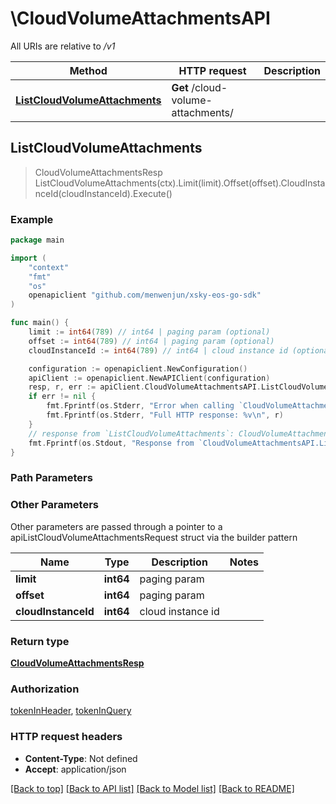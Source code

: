 # \CloudVolumeAttachmentsAPI

All URIs are relative to */v1*

Method | HTTP request | Description
------------- | ------------- | -------------
[**ListCloudVolumeAttachments**](CloudVolumeAttachmentsAPI.md#ListCloudVolumeAttachments) | **Get** /cloud-volume-attachments/ | 



## ListCloudVolumeAttachments

> CloudVolumeAttachmentsResp ListCloudVolumeAttachments(ctx).Limit(limit).Offset(offset).CloudInstanceId(cloudInstanceId).Execute()





### Example

```go
package main

import (
	"context"
	"fmt"
	"os"
	openapiclient "github.com/menwenjun/xsky-eos-go-sdk"
)

func main() {
	limit := int64(789) // int64 | paging param (optional)
	offset := int64(789) // int64 | paging param (optional)
	cloudInstanceId := int64(789) // int64 | cloud instance id (optional)

	configuration := openapiclient.NewConfiguration()
	apiClient := openapiclient.NewAPIClient(configuration)
	resp, r, err := apiClient.CloudVolumeAttachmentsAPI.ListCloudVolumeAttachments(context.Background()).Limit(limit).Offset(offset).CloudInstanceId(cloudInstanceId).Execute()
	if err != nil {
		fmt.Fprintf(os.Stderr, "Error when calling `CloudVolumeAttachmentsAPI.ListCloudVolumeAttachments``: %v\n", err)
		fmt.Fprintf(os.Stderr, "Full HTTP response: %v\n", r)
	}
	// response from `ListCloudVolumeAttachments`: CloudVolumeAttachmentsResp
	fmt.Fprintf(os.Stdout, "Response from `CloudVolumeAttachmentsAPI.ListCloudVolumeAttachments`: %v\n", resp)
}
```

### Path Parameters



### Other Parameters

Other parameters are passed through a pointer to a apiListCloudVolumeAttachmentsRequest struct via the builder pattern


Name | Type | Description  | Notes
------------- | ------------- | ------------- | -------------
 **limit** | **int64** | paging param | 
 **offset** | **int64** | paging param | 
 **cloudInstanceId** | **int64** | cloud instance id | 

### Return type

[**CloudVolumeAttachmentsResp**](CloudVolumeAttachmentsResp.md)

### Authorization

[tokenInHeader](../README.md#tokenInHeader), [tokenInQuery](../README.md#tokenInQuery)

### HTTP request headers

- **Content-Type**: Not defined
- **Accept**: application/json

[[Back to top]](#) [[Back to API list]](../README.md#documentation-for-api-endpoints)
[[Back to Model list]](../README.md#documentation-for-models)
[[Back to README]](../README.md)

